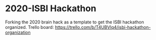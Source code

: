 # 2020-ISBI Hackathon
Forking the 2020 brain hack as a template to get the ISBI hackathon organized. 
Trello board: https://trello.com/b/T4UBVlq4/isbi-hackathon-organization
